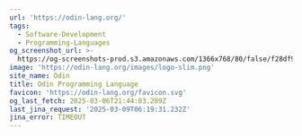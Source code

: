 ```yaml
---
url: 'https://odin-lang.org/'
tags:
  - Software-Development
  - Programming-Languages
og_screenshot_url: >-
  https://og-screenshots-prod.s3.amazonaws.com/1366x768/80/false/f28df91d5c65052eb3d3bc42985bf60331139eb3e0b1e1b27e8859d5d8e27ddf.jpeg
image: 'https://odin-lang.org/images/logo-slim.png'
site_name: Odin
title: Odin Programming Language
favicon: 'https://odin-lang.org/favicon.svg'
og_last_fetch: 2025-03-06T21:44:03.289Z
last_jina_request: '2025-03-09T06:19:31.232Z'
jina_error: TIMEOUT
---
```



